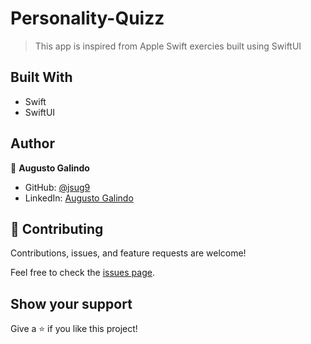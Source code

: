 # Personality-Quizz

> This app is inspired from Apple Swift exercies built using SwiftUI

## Built With

- Swift
- SwiftUI

## Author

👤 **Augusto Galindo**

- GitHub: [@jsug9](https://github.com/jsug9)
- LinkedIn: [Augusto Galindo](https://www.linkedin.com/in/augustogalindo/)

## 🤝 Contributing

Contributions, issues, and feature requests are welcome!

Feel free to check the [issues page](https://github.com/jsug9/Cacique-App/issues).

## Show your support

Give a ⭐️ if you like this project!

